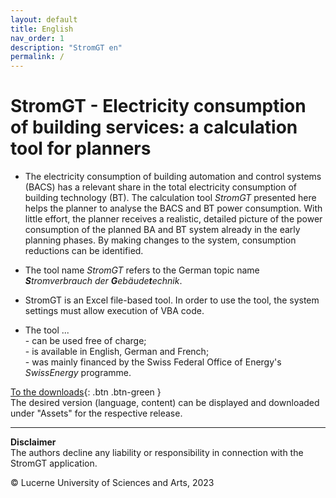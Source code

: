 ```yaml
---
layout: default
title: English
nav_order: 1
description: "StromGT en"
permalink: /
---
```


# StromGT - Electricity consumption of building services: a calculation tool for planners
- The electricity consumption of building automation and control systems (BACS) has a relevant share in the total electricity consumption of building technology (BT). The calculation tool _StromGT_ presented here helps the planner to analyse the BACS and BT power consumption. With little effort, the planner receives a realistic, detailed picture of the power consumption of the planned BA and BT system already in the early planning phases. By making changes to the system, consumption reductions can be identified.

- The tool name _StromGT_ refers to the German topic name _**S**tromverbrauch der **G**ebäude**t**echnik_.

- StromGT is an Excel file-based tool. In order to use the tool, the system settings must allow execution of VBA code.
 
- The tool ...<br>
      - can be used free of charge;<br> 
      - is available in English, German and French;<br>
      - was mainly financed by the Swiss Federal Office of Energy's _SwissEnergy_ programme.<br>

[To the downloads](https://github.com/hslu-ige-laes/StromGTPublic/releases){: .btn .btn-green }<br> 
The desired version (language, content) can be displayed and downloaded under "Assets" for the respective release.



<hr>

**Disclaimer**<br>
The authors decline any liability or responsibility in connection with the StromGT application.

&copy; Lucerne University of Sciences and Arts, 2023
